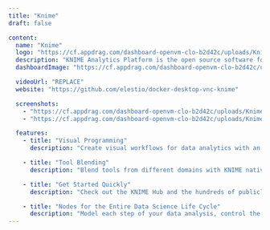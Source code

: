 ```yaml
---
title: "Knime"
draft: false

content:
  name: "Knime"
  logo: "https://cf.appdrag.com/dashboard-openvm-clo-b2d42c/uploads/Knime-Z1mn.png"
  description: "KNIME Analytics Platform is the open source software for creating data science. Intuitive, open, and continuously integrating new developments, KNIME makes understanding data and designing data science workflows and reusable components accessible to everyone."
  dashboardImage: "https://cf.appdrag.com/dashboard-openvm-clo-b2d42c/uploads/Knime2-bruu.jpg"

  videoUrl: "REPLACE"
  website: "https://github.com/elestio/docker-desktop-vnc-knime"

  screenshots:
    - "https://cf.appdrag.com/dashboard-openvm-clo-b2d42c/uploads/Knime2-bruu.jpg"
    - "https://cf.appdrag.com/dashboard-openvm-clo-b2d42c/uploads/Knime1-l2XC.jpg"

  features:
    - title: "Visual Programming"
      description: "Create visual workflows for data analytics with an intuitive, drag and drop style graphical interface, without the need for coding. Drag and drop nodes and components from the KNIME Hub."

    - title: "Tool Blending"
      description: "Blend tools from different domains with KNIME native nodes in a single workflow, including scripting in R & Python, machine learning, or connectors to Apache Spark."

    - title: "Get Started Quickly"
      description: "Check out the KNIME Hub and the hundreds of publicly available workflows, or use the integrated workflow coach."

    - title: "Nodes for the Entire Data Science Life Cycle"
      description: "Model each step of your data analysis, control the flow of data, and ensure your work is always current."
---
```

